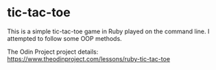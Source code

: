 # tic-tac-toe

This is a simple tic-tac-toe game in Ruby played on the command line. I attempted to follow some OOP methods.

The Odin Project project details: https://www.theodinproject.com/lessons/ruby-tic-tac-toe